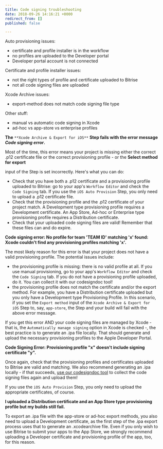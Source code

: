 ```yaml
---
title: Code signing troubleshooting
date: 2018-09-26 14:16:21 +0000
redirect_from: []
published: false

---
```

Auto provisioning issues:

* certificate and profile installer is in the workflow
* no profiles are uploaded to the Developer portal
* Developer portal account is not connected

Certificate and profile installer issues:

* not the right types of profile and certificate uploaded to Bitrise
* not all code signing files are uploaded

Xcode Archive issues:

* export-method does not match code signing file type

Other stuff:

* manual vs automatic code signing in Xcode
* ad-hoc vs app-store vs enterprise profiles

**The** `**Xcode Archive & Export for iOS**` **Step fails with the error message _Code signing error_.**

Most of the time, this error means your project is missing either the correct .p12 certificate file or the correct provisioning profile - or the **Select method for export**

  
 input of the Step is set incorrectly. Here's what you can do:

* Check that you have both a .p12 certificate and a provisioning profile uploaded to Bitrise: go to your app's `Workflow Editor` and check the `Code Signing` tab. If you use the `iOS Auto Provision` Step, you only need to upload a .p12 certificate file. 
* Check that the provisioning profile and the .p12 certificate of your project match. A Development type provisioning profile requires a Development certificate. An App Store, Ad-hoc or Enterprise type provisioning profile requires a Distribution certificate. 
* Check that your uploaded code signing files are valid! Remember that these files can and do expire. 

**Code signing error: No profile for team 'TEAM ID' matching 'x' found: Xcode couldn't find any provisioning profiles matching 'x'.**

The most likely reason for this error is that your project does not have a valid provisioning profile. The potential issues include:

* the provisioning profile is missing: there is no valid profile at all. If you use manual provisioning, go to your app's `Workflow Editor` and check the `Code Signing` tab. If you do not have a provisioning profile uploaded, do it. You can collect it with our codesigndoc tool!
* the provisioning profile does not match the certificate and/or the export method. For example, you have a Distribution certificate uploaded but you only have a Development type Provisioning Profile. In this scenario, if you set the `Export method` input of the `Xcode Archive & Export for iOS` Step to, say, `app-store`, the Step and your build will fail with the above error message.

If you get this error AND your code signing files are managed by Xcode - that is, the `Automatically manage signing` option in Xcode is checked -, the best practice is to generate an .ipa file locally. That should generate and upload the necessary provisioning profiles to the Apple Developer Portal.

**Code Signing Error: Provisioning profile "x" doesn't include signing certificate "y".**

Once again, check that the provisioning profiles and certificates uploaded to Bitrise are valid and matching. We also recommend generating an .ipa locally - if that succeeds, [use our codesigndoc tool](https://devcenter.bitrise.io/code-signing/ios-code-signing/collecting-files-with-codesigndoc/) to collect the code signing files again and upload them!

If you use the `iOS Auto Provision` Step, you only need to upload the appropriate certificates, of course.

**I uploaded a Distribution certificate and an App Store type provisioning profile but my builds still fail.**

To export an .ipa file with the app-store or ad-hoc export methods, you also need to upload a Development certificate, as the first step of the .ipa export process uses that to generate an .xcodearchive file. Even if you only wish to use Bitrise to submit your apps to the App Store, we strongly recommend uploading a Developer certificate and provisioning profile of the app, too, for this reason.